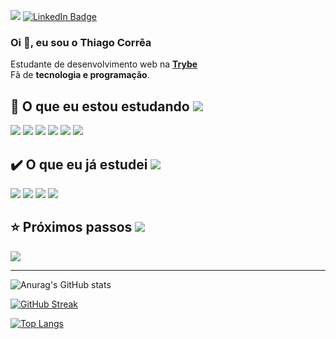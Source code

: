 <!-- <p align="left"> <img src="https://komarev.com/ghpvc/?username=tcorrea&label=Profile%20views&color=0e75b6&style=flat" alt="tcorrea" color=0D76A8  color=0e75b6/></p>-->

![](https://komarev.com/ghpvc/?username=tcorrea&label=Profile%20views&color=6272a4&style=flat-square)
[![LinkedIn Badge](https://img.shields.io/badge/LinkedIn-Profile-informational?style=flat-square&logo=linkedin&logoColor=white&color=6272a4)](https://www.linkedin.com/in/thiago-de-carvalho-correa/)
### Oi 👋, eu sou o <b> Thiago Corrêa</b>

Estudante de desenvolvimento web na **[Trybe](https://www.betrybe.com/)**  <br>
Fã de **tecnologia e programação**.

## :rocket: O que eu estou estudando ![](https://img.shields.io/badge/Backend-informational?style=flat-square&logoColor=white&color=50fa7b)

![](https://img.shields.io/badge/Code-TypeScript-informational?style=flat-square&logo=TypeScript&logoColor=white&color=6272a4)
![](https://img.shields.io/badge/Code-Node.js-informational?style=flat-square&logo=Node.js&logoColor=white&color=6272a4)
![](https://img.shields.io/badge/Code-Espress-informational?style=flat-square&logo=Express&logoColor=white&color=6272a4)
![](https://img.shields.io/badge/Code-Docker-informational?style=flat-square&logo=Docker&logoColor=white&color=6272a4)
![](https://img.shields.io/badge/Code-Mysql-informational?style=flat-square&logo=Mysql&logoColor=white&color=6272a4)
![](https://img.shields.io/badge/Code-Git-informational?style=flat-square&logo=Git&logoColor=white&color=6272a4)

## :heavy_check_mark: O que eu já estudei ![](https://img.shields.io/badge/Frontend-informational?style=flat-square&logoColor=white&color=50fa7b)

<!-- ![](https://img.shields.io/badge/Frontend-informational?style=flat-square&logoColor=white&color=8be9fd)-->

![](https://img.shields.io/badge/Code-React-informational?style=flat-square&logo=React&logoColor=white&color=6272a4)
![](https://img.shields.io/badge/Code-JavaScript-informational?style=flat-square&logo=JavaScript&logoColor=white&color=6272a4)
![](https://img.shields.io/badge/Code-HTML5-informational?style=flat-square&logo=HTML5&logoColor=white&color=6272a4)
![](https://img.shields.io/badge/Style-CSS-informational?style=flat-square&logo=css3&logoColor=white&color=6272a4)

## :star: Próximos passos ![](https://img.shields.io/badge/Backend-informational?style=flat-square&logoColor=white&color=50fa7b)
![](https://img.shields.io/badge/Code-GO-informational?style=flat-square&logo=GO&logoColor=white&color=6272a4)

<hr>

![Anurag's GitHub stats](https://github-readme-stats.vercel.app/api?username=tcorrea&count_private=true&show_icons=true&theme=dracula)

[![GitHub Streak](https://github-readme-streak-stats.herokuapp.com?user=tcorrea&theme=dracula)](https://git.io/streak-stats)

[![Top Langs](https://github-readme-stats.vercel.app/api/top-langs/?username=tcorrea&count_private=true&show_icons=true&theme=dracula&layout=compact)](https://github.com/anuraghazra/github-readme-stats)
